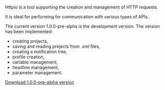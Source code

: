 Httpio is a tool supporting the creation and management of HTTP requests.

It is ideal for performing for communication with various types of APIs.

The current version 1.0.0-pre-alpha is the development version. The version has been implemented:

- creating projects,
- saving and reading projects from .xml files,
- creating a notification tree,
- profile creation,
- variable management,
- headline management,
- parameter management.

[Download 1.0.0-pre-alpha version](https://github.com/httpio/httpio/releases/download/1.0.0-pre-alpha/httpio-1.0.0-pre-alpha.zip)

